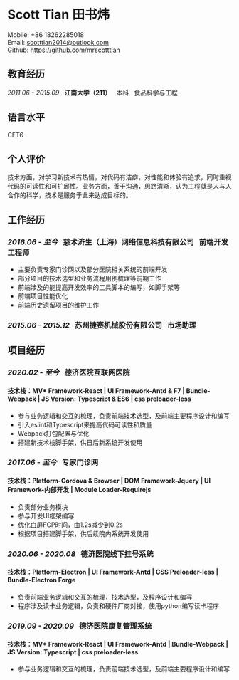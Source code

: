 # Scott Tian 田书炜

Mobile: +86 18262285018</br>
Email: scotttian2014@outlook.com</br>
Github: https://github.com/mrscotttian</br>

## 教育经历
*2011.06 - 2015.09*&nbsp;&nbsp;&nbsp;**江南大学（211）**&nbsp;&nbsp;&nbsp;本科&nbsp;&nbsp;&nbsp;食品科学与工程

## 语言水平
CET6

## 个人评价
技术方面，对学习新技术有热情，对代码有洁癖，对性能和体验有追求，同时重视代码的可读性和可扩展性。业务方面，善于沟通，思路清晰，认为工程就是人与人合作的科学，技术是服务于此来达成目标的。

## 工作经历
### *2016.06 - 至今*&nbsp;&nbsp;&nbsp;慈术济生（上海）网络信息科技有限公司&nbsp;&nbsp;&nbsp;前端开发工程师
- 主要负责专家门诊网以及部分医院相关系统的前端开发
- 部分项目的技术选型和业务流程用例梳理等前期工作
- 前端涉及的能提高开发效率的工具脚本的编写，如脚手架等
- 前端项目性能优化
- 前端历史遗留项目的维护工作
### *2015.06 - 2015.12*&nbsp;&nbsp;&nbsp;苏州捷赛机械股份有限公司&nbsp;&nbsp;&nbsp;市场助理

## 项目经历
### *2020.02 - 至今*&nbsp;&nbsp;&nbsp;德济医院互联网医院
#### 技术栈：MV* Framework-React | UI Framework-Antd & F7 | Bundle-Webpack | JS Version: Typescript & ES6 | css preloader-less
- 参与业务逻辑和交互的梳理，负责前端技术选型，及前端主要程序设计和编写
- 引入eslint和Typescript来提高代码可读性和质量
- Webpack打包配置与优化
- 搭建新技术栈脚手架，供日后新系统开发使用
### *2017.06 - 至今*&nbsp;&nbsp;&nbsp;专家门诊网
#### 技术栈：Platform-Cordova & Browser | DOM Framework-Jquery | UI Framework-内部开发 | Module Loader-Requirejs
- 负责部分业务模块
- 参与开发UI框架编写
- 优化白屏FCP时间，由1.2s减少到0.2s
- 根据项目搭建脚手架，供后续院内系统开发使用
### *2020.06 - 2020.08*&nbsp;&nbsp;&nbsp;德济医院线下挂号系统
#### 技术栈：Platform-Electron | UI Framework-Antd | CSS Preloader-less | Bundle-Electron Forge
- 负责前端业务逻辑和交互的梳理，技术选型，及程序设计和编写
- 程序涉及读卡业务逻辑，负责和硬件厂商对接，使用python编写读卡程序
### *2019.09 - 2020.09*&nbsp;&nbsp;&nbsp;德济医院康复管理系统
#### 技术栈：MV* Framework-React | UI Framework-Antd | Bundle-Webpack | JS Version: Typescript | css preloader-less
- 参与业务逻辑和交互的梳理，负责前端技术选型，及前端主要程序设计和编写

